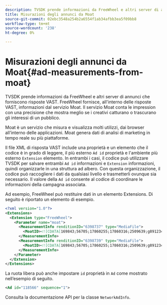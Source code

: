 ```yaml
---
description: TVSDK prende informazioni da FreeWheel e altri server di annunci che forniscono risposte VAST. FreeWheel fornisce, all'interno delle risposte VAST, informazioni dal servizio Moat. Il servizio Moat conta le impression con una precisione che mostra meglio se i creativi catturano o trascurano gli interessi di un pubblico.
title: Misurazioni degli annunci da Moat
source-git-commit: 02ebc3548a254b2a6554f1ab34afbb3ea5f09bb8
workflow-type: tm+mt
source-wordcount: '238'
ht-degree: 0%

---
```


# Misurazioni degli annunci da Moat{#ad-measurements-from-moat}

TVSDK prende informazioni da FreeWheel e altri server di annunci che forniscono risposte VAST. FreeWheel fornisce, all&#39;interno delle risposte VAST, informazioni dal servizio Moat. Il servizio Moat conta le impression con una precisione che mostra meglio se i creativi catturano o trascurano gli interessi di un pubblico.

Moat è un servizio che misura e visualizza molti utilizzi, dai browser all’interno delle applicazioni. Moat genera dati di analisi di marketing in tempo reale su più piattaforme.

Il file XML di risposta VAST include una proprietà e un elemento che il codice è in grado di leggere, il più esterno `Ad id` proprietà e l&#39;ambiente più esterno `Extension` elemento. In entrambi i casi, il codice può utilizzare TVSDK per salvare entrambi `Ad id` informazioni e `Extension` informazioni, quindi organizzarle in una struttura ad albero. Con questa organizzazione, il codice può raccogliere i dati da qualsiasi livello e trasmetterli ovunque sia necessario. Il valore della `Ad id` consente al codice di coordinare le informazioni della campagna associata.

Ad esempio, FreeWheel può restituire dati in un elemento Extensions. Di seguito è riportato un elemento di esempio.

```xml
<?xml version="1.0"?> 
<Extensions> 
  <Extension type="FreeWheel"> 
    <Parameter name="moat"> 
      <MeasurementInfo renditionID="6398737" type="MediaFile"> 
        <MoatID><![CDATA[169843;56705;17860255;17860316;2509639;g8912342;103311138;g436558;530633]]></MoatID> 
      </MeasurementInfo> 
      <MeasurementInfo renditionID="6398739" type="MediaFile"> 
        <MoatID><![CDATA[169843;56705;17860255;17860316;2509639;g8912342;103311138;g436558;530633]]></MoatID> 
      </MeasurementInfo> 
    </Parameter> 
  </Extension> 
</Extensions> 
```

La ruota libera può anche impostare `id` proprietà in `Ad` come mostrato nell’esempio di seguito.

```xml
<Ad id="118566" sequence="1">
```

Consulta la documentazione API per la classe `NetworkAdInfo`.
